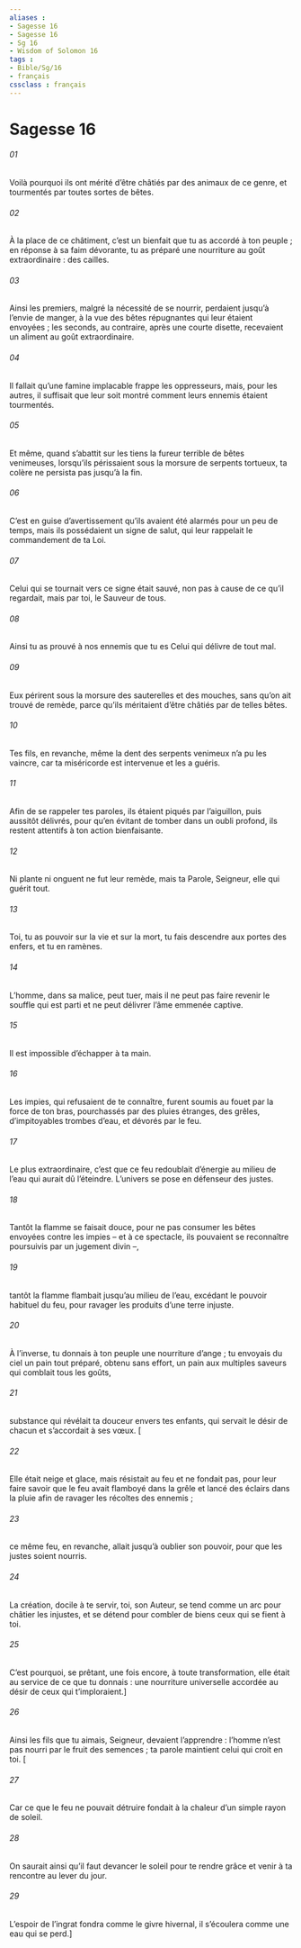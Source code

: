 ```yaml
---
aliases : 
- Sagesse 16
- Sagesse 16
- Sg 16
- Wisdom of Solomon 16
tags : 
- Bible/Sg/16
- français
cssclass : français
---
```


# Sagesse 16

###### 01
Voilà pourquoi ils ont mérité d’être châtiés
par des animaux de ce genre,
et tourmentés par toutes sortes de bêtes.
###### 02
À la place de ce châtiment,
c’est un bienfait que tu as accordé à ton peuple ;
en réponse à sa faim dévorante,
tu as préparé une nourriture au goût extraordinaire : des cailles.
###### 03
Ainsi les premiers, malgré la nécessité de se nourrir,
perdaient jusqu’à l’envie de manger,
à la vue des bêtes répugnantes qui leur étaient envoyées ;
les seconds, au contraire, après une courte disette,
recevaient un aliment au goût extraordinaire.
###### 04
Il fallait qu’une famine implacable frappe les oppresseurs,
mais, pour les autres, il suffisait que leur soit montré
comment leurs ennemis étaient tourmentés.
###### 05
Et même, quand s’abattit sur les tiens
la fureur terrible de bêtes venimeuses,
lorsqu’ils périssaient sous la morsure de serpents tortueux,
ta colère ne persista pas jusqu’à la fin.
###### 06
C’est en guise d’avertissement qu’ils avaient été alarmés
pour un peu de temps,
mais ils possédaient un signe de salut,
qui leur rappelait le commandement de ta Loi.
###### 07
Celui qui se tournait vers ce signe était sauvé,
non pas à cause de ce qu’il regardait,
mais par toi, le Sauveur de tous.
###### 08
Ainsi tu as prouvé à nos ennemis
que tu es Celui qui délivre de tout mal.
###### 09
Eux périrent sous la morsure des sauterelles et des mouches,
sans qu’on ait trouvé de remède,
parce qu’ils méritaient d’être châtiés par de telles bêtes.
###### 10
Tes fils, en revanche,
même la dent des serpents venimeux n’a pu les vaincre,
car ta miséricorde est intervenue et les a guéris.
###### 11
Afin de se rappeler tes paroles,
ils étaient piqués par l’aiguillon, puis aussitôt délivrés,
pour qu’en évitant de tomber dans un oubli profond,
ils restent attentifs à ton action bienfaisante.
###### 12
Ni plante ni onguent ne fut leur remède,
mais ta Parole, Seigneur, elle qui guérit tout.
###### 13
Toi, tu as pouvoir sur la vie et sur la mort,
tu fais descendre aux portes des enfers, et tu en ramènes.
###### 14
L’homme, dans sa malice, peut tuer,
mais il ne peut pas faire revenir le souffle qui est parti
et ne peut délivrer l’âme emmenée captive.
###### 15
Il est impossible d’échapper à ta main.
###### 16
Les impies, qui refusaient de te connaître,
furent soumis au fouet par la force de ton bras,
pourchassés par des pluies étranges, des grêles,
d’impitoyables trombes d’eau,
et dévorés par le feu.
###### 17
Le plus extraordinaire, c’est que ce feu redoublait d’énergie
au milieu de l’eau qui aurait dû l’éteindre.
L’univers se pose en défenseur des justes.
###### 18
Tantôt la flamme se faisait douce,
pour ne pas consumer les bêtes envoyées contre les impies
– et à ce spectacle, ils pouvaient se reconnaître
poursuivis par un jugement divin –,
###### 19
tantôt la flamme flambait jusqu’au milieu de l’eau,
excédant le pouvoir habituel du feu,
pour ravager les produits d’une terre injuste.
###### 20
À l’inverse, tu donnais à ton peuple une nourriture d’ange ;
tu envoyais du ciel un pain tout préparé,
obtenu sans effort,
un pain aux multiples saveurs
qui comblait tous les goûts,
###### 21
substance qui révélait ta douceur
envers tes enfants,
qui servait le désir de chacun
et s’accordait à ses vœux.
[
###### 22
Elle était neige et glace,
mais résistait au feu et ne fondait pas,
pour leur faire savoir que le feu avait flamboyé dans la grêle
et lancé des éclairs dans la pluie
afin de ravager les récoltes des ennemis ;
###### 23
ce même feu, en revanche,
allait jusqu’à oublier son pouvoir,
pour que les justes soient nourris.
###### 24
La création, docile à te servir, toi, son Auteur,
se tend comme un arc pour châtier les injustes,
et se détend pour combler de biens ceux qui se fient à toi.
###### 25
C’est pourquoi, se prêtant, une fois encore, à toute transformation,
elle était au service de ce que tu donnais :
une nourriture universelle
accordée au désir de ceux qui t’imploraient.]
###### 26
Ainsi les fils que tu aimais, Seigneur, devaient l’apprendre :
l’homme n’est pas nourri par le fruit des semences ;
ta parole maintient celui qui croit en toi.
[
###### 27
Car ce que le feu ne pouvait détruire
fondait à la chaleur d’un simple rayon de soleil.
###### 28
On saurait ainsi qu’il faut devancer le soleil pour te rendre grâce
et venir à ta rencontre au lever du jour.
###### 29
L’espoir de l’ingrat fondra comme le givre hivernal,
il s’écoulera comme une eau qui se perd.]
